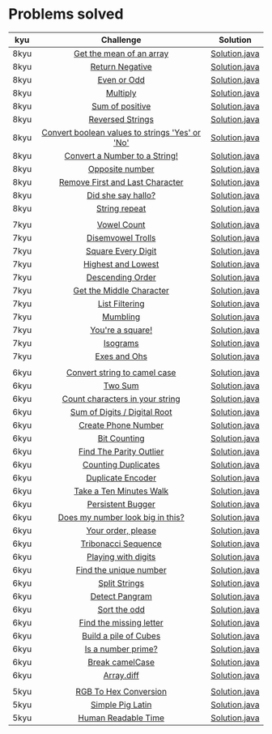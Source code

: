 # Problems solved

|          kyu          |                                                         Challenge                                                        |                                                                            Solution                                                                            |
|:---------------------------:|:------------------------------------------------------------------------------------------------------------------------:|:--------------------------------------------------------------------------------------------------------------------------------------------------------------:|
|         8kyu        | [Get the mean of an array](https://www.codewars.com/kata/563e320cee5dddcf77000158/train/java)                                                |               [Solution.java](https://github.com/uurkrtl/codewars_java_solutions/blob/master/8kyu/Get%20the%20mean%20of%20an%20array/Solution.java)                |
|         8kyu        | [Return Negative](https://www.codewars.com/kata/55685cd7ad70877c23000102/train/java)                                                |               [Solution.java](https://github.com/uurkrtl/codewars_java_solutions/blob/master/8kyu/Return%20Negative/Solution.java)                |
|         8kyu        | [Even or Odd](https://www.codewars.com/kata/53da3dbb4a5168369a0000fe/train/java)                                                |               [Solution.java](https://github.com/uurkrtl/codewars_java_solutions/blob/master/8kyu/Even%20or%20Odd/Solution.java)                |
|         8kyu        | [Multiply](https://www.codewars.com/kata/50654ddff44f800200000004/train/java)                                                |               [Solution.java](https://github.com/uurkrtl/codewars_java_solutions/blob/master/8kyu/Multiply/Solution.java)                |
|         8kyu        | [Sum of positive](https://www.codewars.com/kata/5715eaedb436cf5606000381/train/java)                                                |               [Solution.java](https://github.com/uurkrtl/codewars_java_solutions/blob/master/8kyu/Sum%20of%20positive/Solution.java)                |
|         8kyu        | [Reversed Strings](https://www.codewars.com/kata/5168bb5dfe9a00b126000018/train/java)                                                |               [Solution.java](https://github.com/uurkrtl/codewars_java_solutions/blob/master/8kyu/Reversed%20Strings/Solution.java)                |
|         8kyu        | [Convert boolean values to strings 'Yes' or 'No'](https://www.codewars.com/kata/53369039d7ab3ac506000467/train/java)                                                |               [Solution.java](https://github.com/uurkrtl/codewars_java_solutions/blob/master/8kyu/Convert%20boolean%20values%20to%20strings%20'Yes'%20or%20'No'/Solution.java)                |
|         8kyu        | [Convert a Number to a String!](https://www.codewars.com/kata/5265326f5fda8eb1160004c8/train/java)                                                |               [Solution.java](https://github.com/uurkrtl/codewars_java_solutions/blob/master/8kyu/Convert%20a%20Number%20to%20a%20String!/Solution.java)                |
|         8kyu        | [Opposite number](https://www.codewars.com/kata/56dec885c54a926dcd001095/train/java)                                                |               [Solution.java](https://github.com/uurkrtl/codewars_java_solutions/blob/master/8kyu/Opposite%20number/Solution.java)                |
|         8kyu        | [Remove First and Last Character](https://www.codewars.com/kata/56bc28ad5bdaeb48760009b0/train/java)                                                |               [Solution.java](https://github.com/uurkrtl/codewars_java_solutions/blob/master/8kyu/Remove%20First%20and%20Last%20Character/Solution.java)                |
|         8kyu        | [Did she say hallo?](https://www.codewars.com/kata/56a4addbfd4a55694100001f/train/java)                                                |               [Solution.java](https://github.com/uurkrtl/codewars_java_solutions/blob/master/8kyu/Did%20she%20say%20hallo/Solution.java)                |
|         8kyu        | [String repeat](https://www.codewars.com/kata/57a0e5c372292dd76d000d7e/train/java)                                                |               [Solution.java]()                |
|                 | []()                                                |               []()                |
|         7kyu        | [Vowel Count](https://www.codewars.com/kata/54ff3102c1bad923760001f3/train/java)                                                |               [Solution.java](https://github.com/uurkrtl/codewars_java_solutions/blob/master/7kyu/Vowel%20Count/Solution.java)                |
|         7kyu        | [Disemvowel Trolls](https://www.codewars.com/kata/52fba66badcd10859f00097e/train/java)                                                |               [Solution.java](https://github.com/uurkrtl/codewars_java_solutions/blob/master/7kyu/Disemvowel%20Trolls/Solution.java)                |
|         7kyu        | [Square Every Digit](https://www.codewars.com/kata/546e2562b03326a88e000020/train/java)                                                |               [Solution.java](https://github.com/uurkrtl/codewars_java_solutions/blob/master/7kyu/Square%20Every%20Digit/Solution.java)                |
|         7kyu        | [Highest and Lowest](https://www.codewars.com/kata/554b4ac871d6813a03000035/train/java)                                                |               [Solution.java](https://github.com/uurkrtl/codewars_java_solutions/blob/master/7kyu/Highest%20and%20Lowest/Solution.java)                |
|         7kyu        | [Descending Order](https://www.codewars.com/kata/5467e4d82edf8bbf40000155/train/java)                                                |               [Solution.java](https://github.com/uurkrtl/codewars_java_solutions/blob/master/7kyu/Descending%20Order/Solution.java)                |
|         7kyu        | [Get the Middle Character](https://www.codewars.com/kata/56747fd5cb988479af000028/train/java)                                                |               [Solution.java](https://github.com/uurkrtl/codewars_java_solutions/blob/master/7kyu/Get%20the%20Middle%20Character/Solution.java)                |
|         7kyu        | [List Filtering](https://www.codewars.com/kata/53dbd5315a3c69eed20002dd/train/java)                                                |               [Solution.java](https://github.com/uurkrtl/codewars_java_solutions/blob/master/7kyu/List%20Filtering/Solution.java)                |
|         7kyu        | [Mumbling](https://www.codewars.com/kata/5667e8f4e3f572a8f2000039/train/java)                                                |               [Solution.java](https://github.com/uurkrtl/codewars_java_solutions/blob/master/7kyu/Mumbling/Solution.java)                |
|         7kyu        | [You're a square!](https://www.codewars.com/kata/54c27a33fb7da0db0100040e/train/java)                                                |               [Solution.java](https://github.com/uurkrtl/codewars_java_solutions/blob/master/7kyu/You're%20a%20square/Solution.java)                |
|         7kyu        | [Isograms](https://www.codewars.com/kata/54ba84be607a92aa900000f1/train/java)                                                |               [Solution.java](https://github.com/uurkrtl/codewars_java_solutions/blob/master/7kyu/Isograms/Solution.java)                |
|         7kyu        | [Exes and Ohs](https://www.codewars.com/kata/55908aad6620c066bc00002a/train/java)                                                |               [Solution.java](https://github.com/uurkrtl/codewars_java_solutions/blob/master/7kyu/Exes%20and%20Ohs/Solution.java)                |
|                 | []()                                                |               []()                |
|         6kyu        | [Convert string to camel case](https://www.codewars.com/kata/517abf86da9663f1d2000003/train/java)                                                |               [Solution.java](https://github.com/uurkrtl/codewars_java_solutions/blob/master/6kyu/Convert%20string%20to%20camel%20case/Solution.java)                |
|         6kyu        | [Two Sum](https://www.codewars.com/kata/52c31f8e6605bcc646000082/train/java)                                                |               [Solution.java](https://github.com/uurkrtl/codewars_java_solutions/blob/master/6kyu/Two%20Sum/Solution.java)                |
|         6kyu        | [Count characters in your string](https://www.codewars.com/kata/52efefcbcdf57161d4000091/train/java)                                                |               [Solution.java](https://github.com/uurkrtl/codewars_java_solutions/blob/master/6kyu/Count%20characters%20in%20your%20string/Solution.java)                |
|         6kyu        | [Sum of Digits / Digital Root](https://www.codewars.com/kata/541c8630095125aba6000c00/train/java)                                                |               [Solution.java](https://github.com/uurkrtl/codewars_java_solutions/blob/master/6kyu/Sum%20of%20Digits%20-%20Digital%20Root/Solution.java)                |
|         6kyu        | [Create Phone Number](https://www.codewars.com/kata/525f50e3b73515a6db000b83/train/java)                                                |               [Solution.java](https://github.com/uurkrtl/codewars_java_solutions/blob/master/6kyu/Create%20Phone%20Number/Solution.java)                |
|         6kyu        | [Bit Counting](https://www.codewars.com/kata/526571aae218b8ee490006f4/train/java)                                                |               [Solution.java](https://github.com/uurkrtl/codewars_java_solutions/blob/master/6kyu/Bit%20Counting/Solution.java)                |
|         6kyu        | [Find The Parity Outlier](https://www.codewars.com/kata/5526fc09a1bbd946250002dc/train/java)                                                |               [Solution.java](https://github.com/uurkrtl/codewars_java_solutions/blob/master/6kyu/Find%20The%20Parity%20Outlier/Solution.java)                |
|         6kyu        | [Counting Duplicates](https://www.codewars.com/kata/54bf1c2cd5b56cc47f0007a1/train/java)                                                |               [Solution.java](https://github.com/uurkrtl/codewars_java_solutions/blob/master/6kyu/Counting%20Duplicates/Solution.java)                |
|         6kyu        | [Duplicate Encoder](https://www.codewars.com/kata/54b42f9314d9229fd6000d9c/train/java)                                                |               [Solution.java](https://github.com/uurkrtl/codewars_java_solutions/blob/master/6kyu/Duplicate%20Encoder/Solution.java)                |
|         6kyu        | [Take a Ten Minutes Walk](https://www.codewars.com/kata/54da539698b8a2ad76000228/train/java)                                                |               [Solution.java](https://github.com/uurkrtl/codewars_java_solutions/blob/master/6kyu/Take%20a%20Ten%20Minutes%20Walk/Solution.java)                |
|         6kyu        | [Persistent Bugger](https://www.codewars.com/kata/55bf01e5a717a0d57e0000ec/train/java)                                                |               [Solution.java](https://github.com/uurkrtl/codewars_java_solutions/blob/master/6kyu/Persistent%20Bugger/Solution.java)                |
|         6kyu        | [Does my number look big in this?](https://www.codewars.com/kata/5287e858c6b5a9678200083c/train/java)                                                |               [Solution.java](https://github.com/uurkrtl/codewars_java_solutions/blob/master/6kyu/Does%20my%20number%20look%20big%20in%20this/Solution.java)                |
|         6kyu        | [Your order, please](https://www.codewars.com/kata/55c45be3b2079eccff00010f/train/java)                                                |               [Solution.java](https://github.com/uurkrtl/codewars_java_solutions/blob/master/6kyu/Your%20order%2C%20please/Solution.java)                |
|         6kyu        | [Tribonacci Sequence](https://www.codewars.com/kata/556deca17c58da83c00002db/train/java)                                                |               [Solution.java](https://github.com/uurkrtl/codewars_java_solutions/blob/master/6kyu/Tribonacci%20Sequence/Solution.java)                |
|         6kyu        | [Playing with digits](https://www.codewars.com/kata/5552101f47fc5178b1000050/train/java)                                                |               [Solution.java](https://github.com/uurkrtl/codewars_java_solutions/blob/master/6kyu/Playing%20with%20digits/Solution.java)                |
|         6kyu        | [Find the unique number](https://www.codewars.com/kata/585d7d5adb20cf33cb000235/train/java)                                                |               [Solution.java](https://github.com/uurkrtl/codewars_java_solutions/blob/master/6kyu/Find%20the%20unique%20number/Solution.java)                |
|         6kyu        | [Split Strings](https://www.codewars.com/kata/515de9ae9dcfc28eb6000001/train/java)                                                |               [Solution.java](https://github.com/uurkrtl/codewars_java_solutions/blob/master/6kyu/Split%20Strings/Solution.java)                |
|         6kyu        | [Detect Pangram](https://www.codewars.com/kata/545cedaa9943f7fe7b000048/train/java)                                                |               [Solution.java](https://github.com/uurkrtl/codewars_java_solutions/blob/master/6kyu/Detect%20Pangram/Solution.java)                |
|         6kyu        | [Sort the odd](https://www.codewars.com/kata/578aa45ee9fd15ff4600090d/train/java)                                                |               [Solution.java](https://github.com/uurkrtl/codewars_java_solutions/blob/master/6kyu/Sort%20the%20odd/Solution.java)                |
|         6kyu        | [Find the missing letter](https://www.codewars.com/kata/5839edaa6754d6fec10000a2/train/java)                                                |               [Solution.java](https://github.com/uurkrtl/codewars_java_solutions/blob/master/6kyu/Find%20the%20missing%20letter/Solution.java)                |
|         6kyu        | [Build a pile of Cubes](https://www.codewars.com/kata/5592e3bd57b64d00f3000047/train/java)                                                |               [Solution.java]()                |
|         6kyu        | [Is a number prime?](https://www.codewars.com/kata/5262119038c0985a5b00029f/train/java)                                                |               [Solution.java]()                |
|         6kyu        | [Break camelCase](https://www.codewars.com/kata/5208f99aee097e6552000148/train/java)                                                |               [Solution.java]()                |
|         6kyu        | [Array.diff](https://www.codewars.com/kata/523f5d21c841566fde000009/train/java)                                                |               [Solution.java]()                |
|                 | []()                                                |               []()                |
|         5kyu        | [RGB To Hex Conversion](https://www.codewars.com/kata/513e08acc600c94f01000001/train/java)                                                |               [Solution.java](https://github.com/uurkrtl/codewars_java_solutions/blob/master/5kyu/RGB%20To%20Hex%20Conversion/Solution.java)                |
|         5kyu        | [Simple Pig Latin](https://www.codewars.com/kata/520b9d2ad5c005041100000f/train/java)                                                |               [Solution.java]()                |
|         5kyu        | [Human Readable Time](https://www.codewars.com/kata/52685f7382004e774f0001f7/train/java)                                                |               [Solution.java]()                |